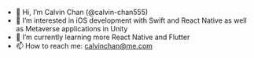 - 👋 Hi, I’m Calvin Chan (@calvin-chan555)
- 👀 I’m interested in iOS development with Swift and React Native as well as Metaverse applications in Unity
- 🌱 I’m currently learning more React Native and Flutter
- 📫 How to reach me: calvinchan@me.com
